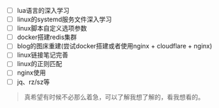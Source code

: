 - [ ] lua语言的深入学习
- [ ] linux的systemd服务文件深入学习
- [ ] linux脚本自定义选项参数
- [ ] docker搭建redis集群
- [ ] blog的图床重建(尝试docker搭建或者使用nginx + cloudflare +  nginx)
- [ ] linux链接笔记完善
- [ ] linux的正则匹配
- [ ] nginx使用
- [ ] jq、rz/sz等

> 真希望有时候不必那么着急，可以了解我想了解的，看我想看的。

